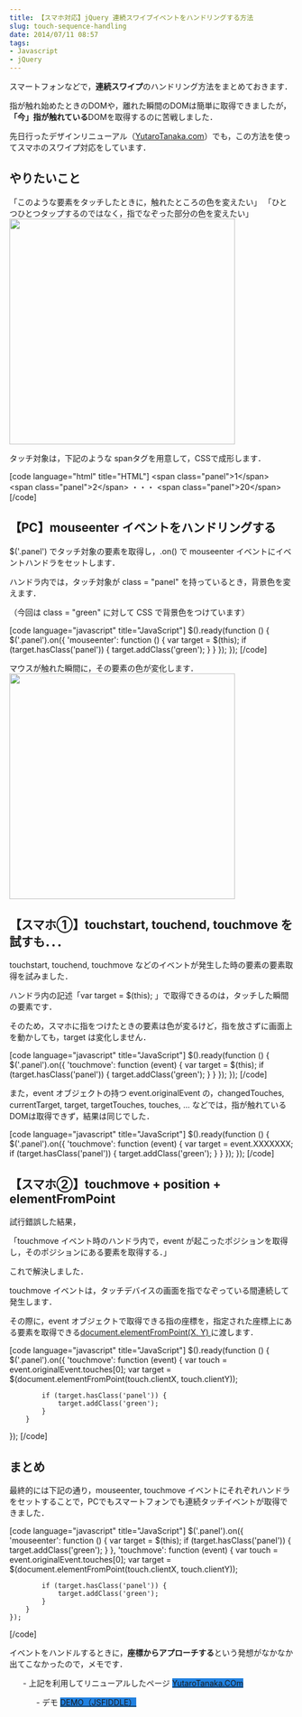 ```yaml
---
title: 【スマホ対応】jQuery 連続スワイプイベントをハンドリングする方法
slug: touch-sequence-handling
date: 2014/07/11 08:57
tags:
- Javascript
- jQuery
---
```

スマートフォンなどで，**連続スワイプ**のハンドリング方法をまとめておきます．

指が触れ始めたときのDOMや，離れた瞬間のDOMは簡単に取得できましたが，**「今」指が触れている**DOMを取得するのに苦戦しました．

先日行ったデザインリニューアル（[YutaroTanaka.com](http://yutarotanaka.com/ "YutaroTanaka.com")）でも，この方法を使ってスマホのスワイプ対応をしています．

<!--more-->
<h2 class="page-heading">やりたいこと</h2>
「このような要素をタッチしたときに，触れたところの色を変えたい」
「ひとつひとつタップするのではなく，指でなぞった部分の色を変えたい」

<img class="img-frame " alt="" src="http://yutarotanaka.com/blog/wp-content/uploads/2014/01/TouchSequence.png" width="400" />

タッチ対象は，下記のような spanタグを用意して，CSSで成形します．

[code language="html" title="HTML"]
    &lt;span class=&quot;panel&quot;&gt;1&lt;/span&gt;
    &lt;span class=&quot;panel&quot;&gt;2&lt;/span&gt;
     ・・・
    &lt;span class=&quot;panel&quot;&gt;20&lt;/span&gt;
[/code]
<h2 class="page-heading">【PC】mouseenter イベントをハンドリングする</h2>
$('.panel') でタッチ対象の要素を取得し，.on() で mouseenter イベントにイベントハンドラをセットします．

ハンドラ内では，タッチ対象が class = "panel" を持っているとき，背景色を変えます．

（今回は class = "green" に対して CSS で背景色をつけています）

[code language="javascript" title="JavaScript"]
$().ready(function () {
    $('.panel').on({
        'mouseenter': function () {
            var target = $(this);
            if (target.hasClass('panel')) {
                target.addClass('green');
            }
        }
    });
});
[/code]

マウスが触れた瞬間に，その要素の色が変化します．
<img class="img-frame " alt="" src="http://yutarotanaka.com/blog/wp-content/uploads/2014/01/TouchSequence-2.png" width="400" />
<h2 class="page-heading">【スマホ①】touchstart, touchend, touchmove を試すも．．．</h2>
touchstart, touchend, touchmove などのイベントが発生した時の要素の要素取得を試みました．

ハンドラ内の記述「var target = $(this); 」で取得できるのは，タッチした瞬間の要素です．

そのため，スマホに指をつけたときの要素は色が変るけど，指を放さずに画面上を動かしても，target は変化しません．

[code language="javascript" title="JavaScript"]
$().ready(function () {
 $('.panel').on({
        'touchmove': function (event) {
            var target = $(this);
            if (target.hasClass('panel')) {
                target.addClass('green');
            }
        }
    });
});
[/code]

<span style="font-size: 14px; line-height: 1.5em;">また，event オブジェクトの持つ </span>event.originalEvent の，changedTouches, currentTarget, target, targetTouches, touches, ... などでは，指が触れているDOMは取得できず，結果は同じでした．

[code language="javascript" title="JavaScript"]
$().ready(function () {
 $('.panel').on({
        'touchmove': function (event) {
            var target = event.XXXXXXX;
            if (target.hasClass('panel')) {
                target.addClass('green');
            }
        }
    });
});
[/code]
<h2 class="page-heading">【スマホ②】touchmove + position + elementFromPoint</h2>
試行錯誤した結果，

「touchmove イベント時のハンドラ内で，event が起こったポジションを取得し，そのポジションにある要素を取得する．」

これで解決しました．

touchmove イベントは，タッチデバイスの画面を指でなぞっている間連続して発生します．

その際に，event オブジェクトで取得できる指の座標を，指定された座標上にある要素を取得できる[document.elementFromPoint(X, Y) ](https://developer.mozilla.org/ja/docs/DOM/document.elementFromPoint "document.elementFromPoint(X, Y) ")に渡します．

[code language="javascript" title="JavaScript"]
$().ready(function () {
    $('.panel').on({
        'touchmove': function (event) {
            var touch = event.originalEvent.touches[0];
            var target = $(document.elementFromPoint(touch.clientX, touch.clientY));

            if (target.hasClass('panel')) {
                target.addClass('green');
            }
        }
  });
[/code]
<h2 class="page-heading">まとめ</h2>
最終的には下記の通り，mouseenter, touchmove イベントにそれぞれハンドラをセットすることで，PCでもスマートフォンでも連続タッチイベントが取得できました．

[code language="javascript" title="JavaScript"]
    $('.panel').on({
        'mouseenter': function () {
            var target = $(this);
            if (target.hasClass('panel')) {
                target.addClass('green');
            }
        },
        'touchmove': function (event) {
            var touch = event.originalEvent.touches[0];
            var target = $(document.elementFromPoint(touch.clientX, touch.clientY));

            if (target.hasClass('panel')) {
                target.addClass('green');
            }
        }
    });
[/code]

イベントをハンドルするときに，**座標からアプローチする**という発想がなかなか出てこなかったので，メモです．
<ul class="bullet_check imglist">
- 上記を利用してリニューアルしたページ
<a class="button" style="background-color: #2181e0;" href="http://yutarotanaka.com/">YutaroTanaka.COm </a>

<ul class="bullet_check imglist">
- デモ
<a class="button" style="background-color: #2181e0;" href="http://jsfiddle.net/tanaka_yutaro/dF4Ly/2/">DEMO（JSFIDDLE）</a>
